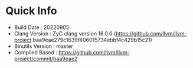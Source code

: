 # Quick Info
* Build Date : 20220905
* Clang Version : ZyC clang version 16.0.0 (https://github.com/llvm/llvm-project baa9eae279c1639f406015734ebbf4c429b15c21)
* Binutils Version : master
* Compiled Based : https://github.com/llvm/llvm-project/commit/baa9eae2

